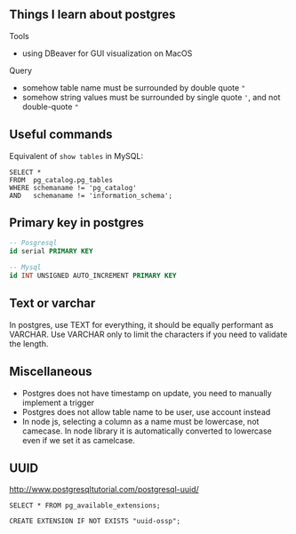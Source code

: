 ## Things I learn about postgres

Tools
- using DBeaver for GUI visualization on MacOS

Query
- somehow table name must be surrounded by double quote `"`
- somehow string values must be surrounded by single quote `'`, and not double-quote `"`

## Useful commands

Equivalent of `show tables` in MySQL:

```postgres
SELECT * 
FROM  pg_catalog.pg_tables 
WHERE schemaname != 'pg_catalog' 
AND   schemaname != 'information_schema';
```

## Primary key in postgres

```sql
-- Posgresql
id serial PRIMARY KEY

-- Mysql
id INT UNSIGNED AUTO_INCREMENT PRIMARY KEY
```
## Text or varchar

In postgres, use TEXT for everything, it should be equally performant as VARCHAR. Use VARCHAR only to limit the characters if you need to validate the length.


## Miscellaneous
- Postgres does not have timestamp on update, you need to manually implement a trigger
- Postgres does not allow table name to be user, use account instead
- In node js, selecting a column as a name must be lowercase, not camecase. In node library it is automatically converted to lowercase even if we set it as camelcase.


## UUID

http://www.postgresqltutorial.com/postgresql-uuid/
```
SELECT * FROM pg_available_extensions;

CREATE EXTENSION IF NOT EXISTS "uuid-ossp";
```

